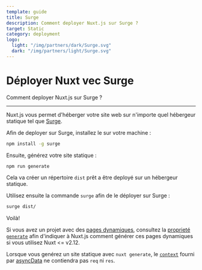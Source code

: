 ```yaml
---
template: guide
title: Surge
description: Comment deployer Nuxt.js sur Surge ?
target: Static
category: deployment
logo:
  light: "/img/partners/dark/Surge.svg"
  dark: "/img/partners/light/Surge.svg"
---
```

# Déployer Nuxt vec Surge

Comment deployer Nuxt.js sur Surge ?

---


Nuxt.js vous permet d'héberger votre site web sur n'importe quel hébergeur statique tel que [Surge](https://surge.sh/).

Afin de deployer sur Surge, installez le sur votre machine :

```bash
npm install -g surge
```

Ensuite, générez votre site statique :

```bash
npm run generate
```

Cela va créer un répertoire `dist` prêt a être deployé sur un hébergeur statique.

Utilisez ensuite la commande `surge` afin de le déployer sur Surge :

```bash
surge dist/
```

Voilà!

Si vous avez un projet avec des [pages dynamiques](/docs/2.x/directory-structure/pages#dynamic-pages), consultez la [proprieté `generate`](/docs/2.x/configuration-glossary/configuration-generate) afin d'indiquer à Nuxt.js comment générer ces pages dynamiques si vous utilisez Nuxt <= v2.12.

<div class="Alert">

Lorsque vous genérez un site statique avec `nuxt generate`, le [`context`](/docs/2.x/internals-glossary/context) fourni par [asyncData](/docs/2.x/features/data-fetching) ne contiendra pas `req` ni `res`.

</div>
